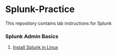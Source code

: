 # Splunk-Practice
This repository contains lab instructions for Splunk

### Splunk Admin Basics
1. [Install Splunk in Linux](https://github.com/juliehub/Splunk-Practice/blob/master/install_splunk.md)
